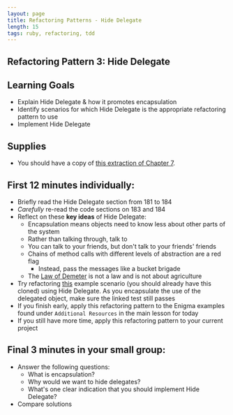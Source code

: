 ```yaml
---
layout: page
title: Refactoring Patterns - Hide Delegate
length: 15
tags: ruby, refactoring, tdd
---
```


## Refactoring Pattern 3: Hide Delegate

## Learning Goals

* Explain Hide Delegate & how it promotes encapsulation
* Identify scenarios for which Hide Delegate is the appropriate refactoring pattern to use
* Implement Hide Delegate

## Supplies

* You should have a copy of
[this extraction of Chapter 7](https://drive.google.com/file/d/0B4C6lfVKu-E7ZlFDTnhyTklXdm8/view?usp=sharing).

## First 12 minutes individually:

* Briefly read the Hide Delegate section from 181 to 184
* *Carefully* re-read the code sections on 183 and 184
* Reflect on these **key ideas** of Hide Delegate:
  *  Encapsulation means objects need to know less about other parts of the system
    * Rather than talking through, talk to
    * You can talk to your friends, but don't talk to your friends' friends
  * Chains of method calls with different levels of abstraction are a red flag
    * Instead, pass the messages like a bucket brigade
  * The [Law of Demeter](http://en.wikipedia.org/wiki/Law_of_Demeter) is not a law and is not about agriculture
* Try refactoring [this](https://github.com/turingschool-examples/refactoring_patterns/blob/master/test/station_3_hide_delegate_test.rb) example scenario (you should already have this cloned) using Hide Delegate. As you encapsulate the use of the delegated object, make sure the linked test still passes
* If you finish early, apply this refactoring pattern to the Enigma examples found under `Additional Resources` in the main lesson for today
* If you still have more time, apply this refactoring pattern to your current project

## Final 3 minutes in your small group:

* Answer the following questions:
  * What is encapsulation?
  * Why would we want to hide delegates?
  * What's one clear indication that you should implement Hide Delegate?
* Compare solutions

